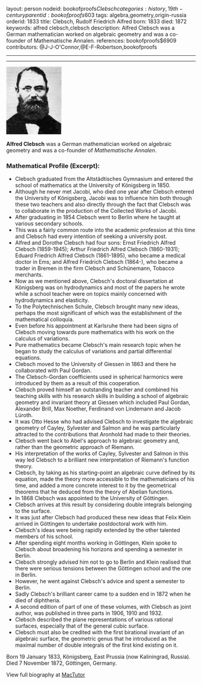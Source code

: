 layout: person
nodeid: bookofproofs$Clebsch
categories: history,19th-century
parentid: bookofproofs$603
tags: algebra,geometry,origin-russia
orderid: 1833
title: Clebsch, Rudolf Friedrich Alfred
born: 1833
died: 1872
keywords: alfred clebsch,clebsch
description: Alfred Clebsch was a German mathematician worked on algebraic geometry and was a co-founder of Mathematische Annalen.
references: bookofproofs$6909
contributors: @J-J-O'Connor,@E-F-Robertson,bookofproofs

---



---

![Clebsch.jpg](https://github.com/bookofproofs/bookofproofs.github.io/blob/main/_sources/_assets/images/portraits/Clebsch.jpg?raw=true)

**Alfred Clebsch** was a German mathematician worked on algebraic geometry and was a co-founder of _Mathematische Annalen_.

### Mathematical Profile (Excerpt):
* Clebsch graduated from the Altstädtisches Gymnasium and entered the school of mathematics at the University of Königsberg in 1850.
* Although he never met Jacobi, who died one year after Clebsch entered the University of Königsberg, Jacobi was to influence him both through these two teachers and also directly through the fact that Clebsch was to collaborate in the production of the Collected Works of Jacobi.
* After graduating in 1854 Clebsch went to Berlin where he taught at various secondary schools.
* This was a fairly common route into the academic profession at this time and Clebsch had every intention of seeking a university post.
* Alfred and Dorothe Clebsch had four sons: Ernst Friedrich Alfred Clebsch (1859-1945); Arthur Friedrich Alfred Clebsch (1860-1931); Eduard Friedrich Alfred Clebsch (1861-1895), who became a medical doctor in Ems; and Alfred Friedrich Clebsch (1864-), who became a trader in Bremen in the firm Clebsch and Schünemann, Tobacco merchants.
* Now as we mentioned above, Clebsch's doctoral dissertation at Königsberg was on hydrodynamics and most of the papers he wrote while a school teacher were on topics mainly concerned with hydrodynamics and elasticity.
* To the Polytechnischen Schule, Clebsch brought many new ideas, perhaps the most significant of which was the establishment of the mathematical colloquia.
* Even before his appointment at Karlsruhe there had been signs of Clebsch moving towards pure mathematics with his work on the calculus of variations.
* Pure mathematics became Clebsch's main research topic when he began to study the calculus of variations and partial differential equations.
* Clebsch moved to the University of Giessen in 1863 and there he collaborated with Paul Gordan.
* The Clebsch-Gordan coefficients used in spherical harmonics were introduced by them as a result of this cooperation.
* Clebsch proved himself an outstanding teacher and combined his teaching skills with his research skills in building a school of algebraic geometry and invariant theory at Giessen which included Paul Gordan, Alexander Brill, Max Noether, Ferdinand von Lindemann and Jacob Lüroth.
* It was Otto Hesse who had advised Clebsch to investigate the algebraic geometry of Cayley, Sylvester and Salmon and he was particularly attracted to the contributions that Aronhold had made to their theories.
* Clebsch went back to Abel's approach to algebraic geometry and, rather than the geometric approach of Riemann.
* His interpretation of the works of Cayley, Sylvester and Salmon in this way led Clebsch to a brilliant new interpretation of Riemann's function theory.
* Clebsch, by taking as his starting-point an algebraic curve defined by its equation, made the theory more accessible to the mathematicians of his time, and added a more concrete interest to it by the geometrical theorems that he deduced from the theory of Abelian functions.
* In 1868 Clebsch was appointed to the University of Göttingen.
* Clebsch arrives at this result by considering double integrals belonging to the surface.
* It was just after Clebsch had produced these new ideas that Felix Klein arrived in Göttingen to undertake postdoctoral work with him.
* Clebsch's ideas were being rapidly extended by the other talented members of his school.
* After spending eight months working in Göttingen, Klein spoke to Clebsch about broadening his horizons and spending a semester in Berlin.
* Clebsch strongly advised him not to go to Berlin and Klein realised that there were serious tensions between the Göttingen school and the one in Berlin.
* However, he went against Clebsch's advice and spent a semester to Berlin.
* Sadly Clebsch's brilliant career came to a sudden end in 1872 when he died of diphtheria.
* A second edition of part of one of these volumes, with Clebsch as joint author, was published in three parts in 1906, 1910 and 1932.
* Clebsch described the plane representations of various rational surfaces, especially that of the general cubic surface.
* Clebsch must also be credited with the first birational invariant of an algebraic surface, the geometric genus that he introduced as the maximal number of double integrals of the first kind existing on it.

Born 19 January 1833, Königsberg, East Prussia (now Kaliningrad, Russia). Died 7 November 1872, Göttingen, Germany.

View full biography at [MacTutor](https://mathshistory.st-andrews.ac.uk/Biographies/Clebsch/)
